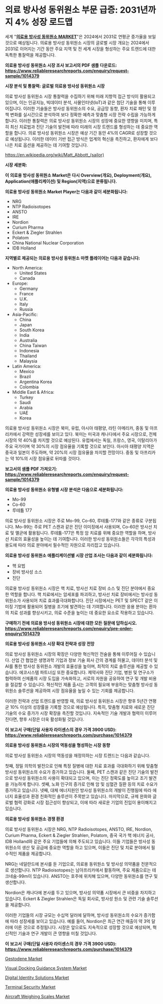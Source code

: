 <p><h1>의료 방사성 동위원소 부문 급증: 2031년까지 4% 성장 로드맵</h1></p><p>세계 "<strong><a href="https://www.reliableresearchreports.com/medical-radioisotopes-r1014379?utm_campaign=105&utm_medium=8&utm_source=Github&utm_content=ia&utm_term=13112024&utm_id=medical-radioisotopes">의료용 방사성 동위원소 MARKET</a></strong>"은 2024에서 2031로 연평균 증가율을 보일 것으로 예상됩니다. 의료용 방사성 동위원소 시장의 글로벌 시장 개요는 2024에서 2031로 이어지는 기간 동안 주요 지역 및 전 세계 시장을 형성하는 주요 트렌드에 대한 독특한 통찰력을 제공합니다.</p>
<p><strong>의료용 방사성 동위원소 시장 조사 보고서의 PDF 샘플 다운로드: <a href="https://www.reliableresearchreports.com/enquiry/request-sample/1014379?utm_campaign=105&utm_medium=8&utm_source=Github&utm_content=ia&utm_term=13112024&utm_id=medical-radioisotopes">https://www.reliableresearchreports.com/enquiry/request-sample/1014379</a></strong></p>
<p><strong>시장 분석 및 통찰력: 글로벌 의료용 방사성 동위원소 시장</strong></p>
<p><p>의료 방사성 동위원소 시장 통찰력을 수집하기 위해 미래 지향적 접근 방식이 활용되고 있으며, 이는 인공지능, 빅데이터 분석, 사물인터넷(IoT)과 같은 첨단 기술을 통해 이루어집니다. 이러한 기술들은 방사성 동위원소의 수요, 공급망 동향, 환자 치료 패턴 및 정책 변화를 실시간으로 분석하여 보다 정확한 예측과 맞춤형 시장 전략 수립을 가능하게 합니다. 이러한 통찰력은 의료 방사성 동위원소 시장의 성장에 중요한 영향을 미치며, 특히 최신 치료법과 진단 기술의 발전에 따라 미래의 시장 트렌드를 형성하는 데 중요한 역할을 합니다. 의료 방사성 동위원소 시장은 예상 기간 동안 4%의 CAGR로 성장할 것으로 예상됩니다. 이러한 데이터 기반 접근 방식은 업계의 혁신을 촉진하고, 환자에게 보다 나은 치료 옵션을 제공하는 데 기여할 것입니다.</p></p>
<p><a href="%7CAUTHORITHY_DOMAIN_URL%7C?utm_campaign=105&utm_medium=8&utm_source=Github&utm_content=ia&utm_term=13112024&utm_id=medical-radioisotopes">https://en.wikipedia.org/wiki/Matt_Abbott_(sailor)</a></p>
<p><strong>시장 세분화:</strong></p>
<p><strong>이 의료용 방사성 동위원소 Market은 다시 Overview(개요), Deployment(개요), Application(애플리케이션) 및 Region(지역)으로 분류됩니다.</strong></p>
<p><strong>의료용 방사성 동위원소 Market Player는 다음과 같이 세분화됩니다:</strong></p>
<p><ul><li>NRG</li><li>NTP Radioisotopes</li><li>ANSTO</li><li>IRE</li><li>Nordion</li><li>Curium Pharma</li><li>Eckert & Ziegler Strahlen</li><li>Polatom</li><li>China National Nuclear Corporation</li><li>IDB Holland</li></ul></p>
<p><strong>지역별로 제공되는 의료용 방사성 동위원소 마켓 플레이어는 다음과 같습니다:</strong></p>
<p><ul>
    <li>
        North America:
        <ul>
            <li>United States</li>
            <li>Canada</li>
        </ul>
    </li>
    <li>
        Europe:
        <ul>
            <li>Germany</li>
            <li>France</li>
            <li>U.K.</li>
            <li>Italy</li>
            <li>Russia</li>
        </ul>
    </li>
    <li>
        Asia-Pacific:
        <ul>
            <li>China</li>
            <li>Japan</li>
            <li>South Korea</li>
            <li>India</li>
            <li>Australia</li>
            <li>China Taiwan</li>
            <li>Indonesia</li>
            <li>Thailand</li>
            <li>Malaysia</li>
        </ul>
    </li>
    <li>
        Latin America:
        <ul>
            <li>Mexico</li>
            <li>Brazil</li>
            <li>Argentina Korea</li>
            <li>Colombia</li>
        </ul>
    </li>
    <li>
        Middle East & Africa:
        <ul>
            <li>Turkey</li>
            <li>Saudi</li>
            <li>Arabia</li>
            <li>UAE</li>
            <li>Korea</li>
        </ul>
    </li>
    </ul></p>
<p><p>의료용 방사성 동위원소 시장은 북미, 유럽, 아시아 태평양, 라틴 아메리카, 중동 및 아프리카에서 강력한 성장세를 보이고 있다. 북미는 미국과 캐나다에서 주요 시장으로, 전체 시장의 약 40%를 차지할 것으로 예상된다. 유럽에서는 독일, 프랑스, 영국, 이탈리아가 주요 국가이며 약 30%의 시장 점유율을 기록할 것으로 보인다. 아시아 태평양 지역은 중국과 일본이 주도하며, 약 20%의 시장 점유율을 차지할 전망이다. 중동 및 아프리카는 약 10%의 시장 점유율로 뒤따를 것이다.</p></p>
<p><strong>보고서의 샘플 PDF 가져오기: <a href="https://www.reliableresearchreports.com/enquiry/request-sample/1014379?utm_campaign=105&utm_medium=8&utm_source=Github&utm_content=ia&utm_term=13112024&utm_id=medical-radioisotopes">https://www.reliableresearchreports.com/enquiry/request-sample/1014379</a></strong></p>
<p><strong>의료용 방사성 동위원소 유형별 시장 분석은 다음으로 세분화됩니다:</strong></p>
<p><ul><li>Mo-99</li><li>Co-60</li><li>루테튬 177</li></ul></p>
<p><p>의료 방사성 동위원소 시장은 주로 Mo-99, Co-60, 루테튬-177와 같은 종류로 구분됩니다. Mo-99는 주로 PET 스캔과 같은 진단 이미징에서 사용되며, Co-60은 방사선 치료 및 멸균에 활용됩니다. 루테튬-177은 특정 암 치료를 위해 중요한 역할을 하며, 방사선 치료의 효율성을 높이는 데 기여합니다. 이러한 방사성 동위원소들은 각각의 특성과 용도에 따라 의료 분야에서 필수적인 자원으로 자리잡고 있습니다.</p></p>
<p><strong>의료용 방사성 동위원소 애플리케이션별 시장 산업 조사는 다음과 같이 세분화됩니다:</strong></p>
<p><ul><li>핵 요법</li><li>장비 방사성 소스</li><li>진단</li></ul></p>
<p><p>의료용 방사성 동위원소 시장은 핵 치료, 방사선 치료 장비 소스 및 진단 분야에서 중요한 역할을 합니다. 핵 치료에서는 암세포를 파괴하고, 방사선 치료 장비에서는 방사성 동위원소가 사용되어 치료 효과를극대화합니다. 진단 시장에서는 PET 및 SPECT 같은 이미징 기법에 활용되어 질병을 조기에 발견하는 데 기여합니다. 이러한 응용 분야는 환자의 치료 성과를 향상시키고, 의료 수준을 높이는 데 중요한 요소로 작용하고 있습니다.</p></p>
<p><strong>구매하기 전에 의료용 방사성 동위원소 시장에 대한 모든 질문에 답하십시오. <a href="https://www.reliableresearchreports.com/enquiry/pre-order-enquiry/1014379?utm_campaign=105&utm_medium=8&utm_source=Github&utm_content=ia&utm_term=13112024&utm_id=medical-radioisotopes">https://www.reliableresearchreports.com/enquiry/pre-order-enquiry/1014379</a></strong></p>
<p><strong>의료용 방사성 동위원소 시장 확대 전략과 성장 전망</strong></p>
<p><p>의료 방사성 동위원소 시장의 확장은 다양한 혁신적인 전술을 통해 이루어질 수 있습니다. 산업 간 협업은 생명과학 기업과 정보 기술 회사 간의 경계를 허물고, 데이터 분석 및 AI를 통한 방사성 동위원소 개발의 효율성을 높이며, 최적의 치료 솔루션을 제공할 수 있습니다. 에코시스템 파트너십 또한 중요합니다. 제약사와 진단 기업, 병원 및 연구소가 협력하여 신제품의 시장 도입을 가속화하고, 서로의 자원을 공유하여 연구 및 개발 비용을 절감할 수 있습니다. 혁신적인 제품 출시는 고객의 필요에 부응하는 맞춤형 방사성 동위원소 솔루션을 제공하여 시장 점유율을 높일 수 있는 기회를 제공합니다.</p><p>이러한 전략과 산업 트렌드를 반영할 때, 의료 방사성 동위원소 시장은 향후 5년간 연평균 10% 이상의 성장률을 기록할 것으로 예상됩니다. 특히, 맞춤형 치료와 새로운 진단 기술의 수요 증가가 시장 확장을 촉진할 것입니다. 지속적인 기술 개발과 협력이 이루어진다면, 향후 시장은 더욱 활성화될 것입니다.</p></p>
<p><strong>이 보고서 구매(단일 사용자 라이센스의 경우 가격 3900 USD): <a href="https://www.reliableresearchreports.com/purchase/1014379?utm_campaign=105&utm_medium=8&utm_source=Github&utm_content=ia&utm_term=13112024&utm_id=medical-radioisotopes">https://www.reliableresearchreports.com/purchase/1014379</a></strong></p>
<p><strong>의료용 방사성 동위원소 시장의 역동성을 형성하는 시장 동향</strong></p>
<p><p>의료 방사성 동위원소 시장의 역동성을 재정의하는 시장 트렌드는 다음과 같습니다.</p><p>첫째, 정밀 의학의 발전으로 인해 특정 질병에 대한 치료 효과를 극대화하기 위해 맞춤형 방사성 동위원소의 수요가 증가하고 있습니다. 둘째, PET 스캔과 같은 진단 기술의 발전으로 방사성 동위원소의 사용이 확대되고 있으며, 이는 진단 정확도를 높이고 조기 발견을 가능하게 합니다. 셋째, 노화 인구의 증가로 인해 암 및 심혈관 질환 등의 치료 수요가 증가하고 있습니다. 넷째, 대체 에너지원인 방사성 동위원소의 개발이 진행됨에 따라 에너지 효율성과 환경 친화적인 솔루션이 주목받고 있습니다. 마지막으로, 규제 완화와 글로벌 협력 강화로 시장 접근성이 향상되고, 이에 따라 새로운 기업의 진입이 용이해지고 있습니다.</p></p>
<p><strong>의료용 방사성 동위원소 경쟁 환경</strong></p>
<p><p>의료 방사성 동위원소 시장은 NRG, NTP Radioisotopes, ANSTO, IRE, Nordion, Curium Pharma, Eckert & Ziegler Strahlen, Polatom, 중국 국가 핵 에너지 공사, IDB Holland와 같은 주요 기업들에 의해 주도되고 있습니다. 이들 기업들은 방사성 동위원소의 생산 및 공급에 중요한 역할을 하고 있으며, 이들은 진단 및 치료 분야에서 필수적인 제품을 제공합니다.</p><p>NRG는 네덜란드에 본사를 둔 기업으로, 의료용 동위원소 및 방사성 의약품을 전문적으로 생산합니다. NTP Radioisotopes는 남아프리카에서 활동하며, 주요 제품으로는 테크네슘-99m이 있습니다. ANSTO는 호주에 위치해 있으며, 다양한 동위원소를 연구 및 생산합니다. </p><p>Nordion은 캐나다에 본사를 두고 있으며, 방사성 의약품 시장에서 큰 비중을 차지하고 있습니다. Eckert & Ziegler Strahlen은 독일 회사로, 방사성 원소 및 관련 기술 솔루션을 제공합니다. </p><p>이러한 기업들의 시장 규모는 수십억 달러에 달하며, 방사성 동위원소의 수요가 증가함에 따라 성장세를 보이고 있습니다. 예를 들어, Nordion은 최근 연간 매출이 약 3억 달러에 이른 것으로 추정됩니다. 시장은 앞으로도 지속적으로 성장할 것으로 예상되며, 혁신적인 기술과 연구 개발이 큰 영향을 미칠 것입니다.</p></p>
<p><strong>이 보고서 구매(단일 사용자 라이센스의 경우 가격 3900 USD): <a href="https://www.reliableresearchreports.com/purchase/1014379?utm_campaign=105&utm_medium=8&utm_source=Github&utm_content=ia&utm_term=13112024&utm_id=medical-radioisotopes">https://www.reliableresearchreports.com/purchase/1014379</a></strong></p>
<p><p><a href="https://github.com/arionmp/Market-Research-Report-List-5/blob/main/gestodene-market.md?utm_campaign=105&utm_medium=8&utm_source=Github&utm_content=ia&utm_term=13112024&utm_id=medical-radioisotopes">Gestodene Market</a></p><p><a href="https://www.linkedin.com/pulse/visual-docking-guidance-system-market-trends-growth-outlook-jkwye?utm_campaign=105&utm_medium=8&utm_source=Github&utm_content=ia&utm_term=13112024&utm_id=medical-radioisotopes">Visual Docking Guidance System Market</a></p><p><a href="https://issuu.com/reportprime-2/docs/digital-identity-solutions-market-s_c64311b52c335d?utm_campaign=105&utm_medium=8&utm_source=Github&utm_content=ia&utm_term=13112024&utm_id=medical-radioisotopes">Digital Identity Solutions Market</a></p><p><a href="https://issuu.com/reportprime-2/docs/terminal-security-market-size-2030._02789582cb65fd?utm_campaign=105&utm_medium=8&utm_source=Github&utm_content=ia&utm_term=13112024&utm_id=medical-radioisotopes">Terminal Security Market</a></p><p><a href="https://www.linkedin.com/pulse/global-aircraft-weighing-scales-market-opportunities-qzqde?utm_campaign=105&utm_medium=8&utm_source=Github&utm_content=ia&utm_term=13112024&utm_id=medical-radioisotopes">Aircraft Weighing Scales Market</a></p></p>
